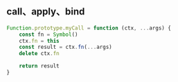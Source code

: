 ## call、apply、bind

```javascript
Function.prototype.myCall = function (ctx, ...args) {
    const fn = Symbol()
    ctx.fn = this
    const result = ctx.fn(...args)
    delete ctx.fn

    return result
}
```
